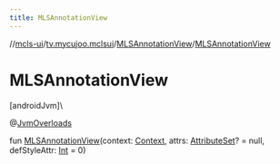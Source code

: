 ```yaml
---
title: MLSAnnotationView
---
```

//[mcls-ui](../../../index.html)/[tv.mycujoo.mclsui](../index.html)/[MLSAnnotationView](index.html)/[MLSAnnotationView](-m-l-s-annotation-view.html)



# MLSAnnotationView



[androidJvm]\




@[JvmOverloads](https://kotlinlang.org/api/latest/jvm/stdlib/kotlin.jvm/-jvm-overloads/index.html)



fun [MLSAnnotationView](-m-l-s-annotation-view.html)(context: [Context](https://developer.android.com/reference/kotlin/android/content/Context.html), attrs: [AttributeSet](https://developer.android.com/reference/kotlin/android/util/AttributeSet.html)? = null, defStyleAttr: [Int](https://kotlinlang.org/api/latest/jvm/stdlib/kotlin/-int/index.html) = 0)




